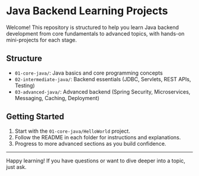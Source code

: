 # Java Backend Learning Projects

Welcome! This repository is structured to help you learn Java backend development from core fundamentals to advanced topics, with hands-on mini-projects for each stage.

## Structure

- `01-core-java/`: Java basics and core programming concepts
- `02-intermediate-java/`: Backend essentials (JDBC, Servlets, REST APIs, Testing)
- `03-advanced-java/`: Advanced backend (Spring Security, Microservices, Messaging, Caching, Deployment)

## Getting Started

1. Start with the `01-core-java/HelloWorld` project.
2. Follow the README in each folder for instructions and explanations.
3. Progress to more advanced sections as you build confidence.

---

Happy learning! If you have questions or want to dive deeper into a topic, just ask.
